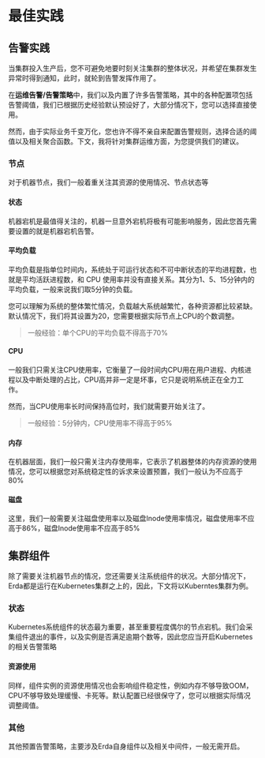 # 最佳实践



## 告警实践

当集群投入生产后，您不可避免地要时刻关注集群的整体状况，并希望在集群发生异常时得到通知，此时，就轮到告警发挥作用了。

在**运维告警/告警策略**中，我们以及内置了许多告警策略，其中的各种配置项包括告警阈值，我们已根据历史经验默认预设好了，大部分情况下，您可以选择直接使用。

然而，由于实际业务千变万化，您也许不得不亲自来配置告警规则，选择合适的阈值以及相关聚合函数。下文，我将针对集群运维方面，为您提供我们的建议。

### 节点

对于机器节点，我们一般着重关注其资源的使用情况、节点状态等

#### 状态

机器宕机是最值得关注的，机器一旦意外宕机将极有可能影响服务，因此您首先需要设置的就是机器宕机告警。

#### 平均负载

平均负载是指单位时间内，系统处于可运行状态和不可中断状态的平均进程数，也就是平均活跃进程数，和 CPU 使用率并没有直接关系。其分为1、5、15分钟内的平均负载，一般来说我们取5分钟的负载。

您可以理解为系统的整体繁忙情况，负载越大系统越繁忙，各种资源都比较紧缺。默认情况下，我们将其设置为20，您需要根据实际节点上CPU的个数调整。

> 一般经验：单个CPU的平均负载不得高于70%

#### CPU

一般我们只需关注CPU使用率，它衡量了一段时间内CPU用在用户进程、内核进程以及中断处理的占比，CPU高并非一定是坏事，它只是说明系统正在全力工作。

然而，当CPU使用率长时间保持高位时，我们就需要开始关注了。

> 一般经验：5分钟内，CPU使用率不得高于95%

#### 内存

在机器层面，我们一般只需关注内存使用率，它表示了机器整体的内存资源的使用情况，您可以根据您对系统稳定性的诉求来设置预置，我们一般认为不应高于80%

#### 磁盘

这里，我们一般需要关注磁盘使用率以及磁盘Inode使用率情况，磁盘使用率不应高于86%，磁盘Inode使用率不应高于85%

## 集群组件

除了需要关注机器节点的情况，您还需要关注系统组件的状况。大部分情况下，Erda都是运行在Kubernetes集群之上的，因此，下文将以Kuberntes集群为例。

### 状态

Kubernetes系统组件的状态最为重要，甚至重要程度偶尔的节点宕机。我们会采集组件退出的事件，以及实例是否满足逾期个数等，因此您应当开启Kubernetes的相关告警策略

#### 资源使用

同样，组件实例的资源使用情况也会影响组件稳定性，例如内存不够导致OOM，CPU不够导致处理缓慢、卡死等。默认配置已经很保守了，您可以根据实际情况调整阈值。

### 其他

其他预置告警策略，主要涉及Erda自身组件以及相关中间件，一般无需开启。

